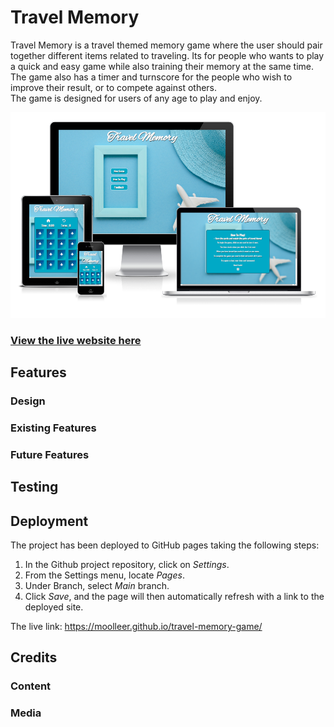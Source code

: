 # Travel Memory

Travel Memory is a travel themed memory game where the user should pair together different items related to traveling. 
Its for people who wants to play a quick and easy game while also training their memory at the same time. The game also has a timer and turnscore for the people who wish to improve their result, or to compete against others.  
The game is designed for users of any age to play and enjoy. 

![Responsive Mockup](docs/README-images/am-i-responsive-pp2.png)

### [View the live website here](https://moolleer.github.io/travel-memory-game/)

## Features

### Design

### Existing Features

### Future Features

## Testing



## Deployment

The project has been deployed to GitHub pages taking the following steps:

1) In the Github project repository, click on _Settings_.
2) From the Settings menu, locate _Pages_.
3) Under Branch, select _Main_ branch.
4) Click _Save_, and the page will then automatically refresh with a link to the deployed site.

The live link: https://moolleer.github.io/travel-memory-game/

## Credits

### Content

### Media
